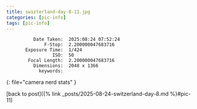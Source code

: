 ```yaml
---
title: swizterland-day-8-11.jpg
categories: [pic-info]
tags: [pic-info]
---
```


```text
          Date Taken:  2025:08:24 07:52:24
              F-Stop:  2.200000047683716
       Exposure Time:  1/424
                 ISO:  50
        Focal Length:  2.200000047683716
          Dimensions:  2048 x 1366
            keywords:  
```
{: file="camera nerd stats" }

[back to post]({% link _posts/2025-08-24-switzerland-day-8.md %}#pic-11)